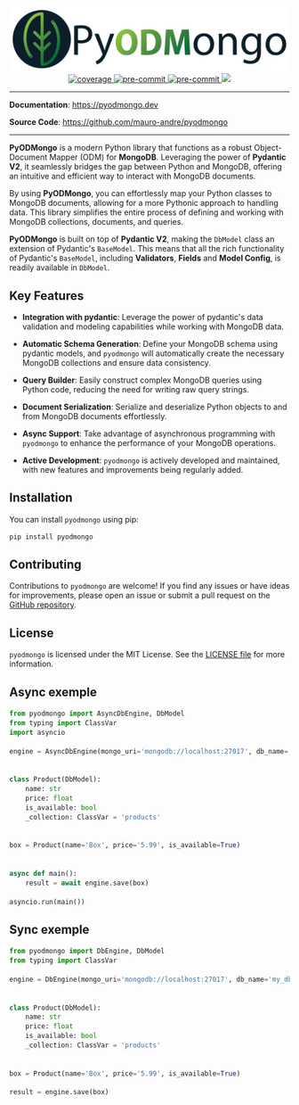 
<div align="center">
    <a href="https://pyodmongo.dev" target="_blank">
      <img src="https://raw.githubusercontent.com/mauro-andre/pyodmongo/master/docs/assets/images/pyodmongo_Logo_BG_White.png" alt="coverage">
    </a>
</div>

<div align="center">
    <a href="https://pypi.org/project/pyodmongo/" target="_blank">
      <img src="https://img.shields.io/pypi/v/pyodmongo" alt="coverage">
    </a>
    <a href="https://pypi.org/project/pyodmongo/" target="_blank">
      <img src="https://img.shields.io/badge/Python-3.11-green" alt="pre-commit">
    </a>
    <a href="/coverage" target="_blank">
      <img src="https://img.shields.io/endpoint?url=https%3A%2F%2Fs3.amazonaws.com%2Fpyodmongo.dev%2Fcoverage%2Fcoverage_badge.json&logo=pytest" alt="pre-commit">
    </a>
    <a href="https://pepy.tech/project/pyodmongo" target="_blank">
      <img src="https://static.pepy.tech/badge/pyodmongo/month">
    </a>
</div>

---

**Documentation**: <a href="https://pyodmongo.dev" target="_blank">https://pyodmongo.dev</a>

**Source Code**: <a href="https://github.com/mauro-andre/pyodmongo" target="_blank">https://github.com/mauro-andre/pyodmongo</a>

---

**PyODMongo** is a modern Python library that functions as a robust Object-Document Mapper (ODM) for **MongoDB**. Leveraging the power of **Pydantic V2**, it seamlessly bridges the gap between Python and MongoDB, offering an intuitive and efficient way to interact with MongoDB documents.

By using **PyODMongo**, you can effortlessly map your Python classes to MongoDB documents, allowing for a more Pythonic approach to handling data. This library simplifies the entire process of defining and working with MongoDB collections, documents, and queries.

**PyODMongo** is built on top of **Pydantic V2**, making the `DbModel` class an extension of Pydantic's `BaseModel`. This means that all the rich functionality of Pydantic's `BaseModel`, including **Validators**, **Fields** and **Model Config**, is readily available in `DbModel`.

## Key Features

- **Integration with pydantic**: Leverage the power of pydantic's data validation and modeling capabilities while working with MongoDB data.

- **Automatic Schema Generation**: Define your MongoDB schema using pydantic models, and `pyodmongo` will automatically create the necessary MongoDB collections and ensure data consistency.

- **Query Builder**: Easily construct complex MongoDB queries using Python code, reducing the need for writing raw query strings.

- **Document Serialization**: Serialize and deserialize Python objects to and from MongoDB documents effortlessly.

- **Async Support**: Take advantage of asynchronous programming with `pyodmongo` to enhance the performance of your MongoDB operations.

- **Active Development**: `pyodmongo` is actively developed and maintained, with new features and improvements being regularly added.

## Installation

You can install `pyodmongo` using pip:

```bash
pip install pyodmongo
```

## Contributing

Contributions to `pyodmongo` are welcome! If you find any issues or have ideas for improvements, please open an issue or submit a pull request on the [GitHub repository](https://github.com/mauro-andre/pyodmongo).

## License
`pyodmongo` is licensed under the MIT License. See the [LICENSE file](https://github.com/mauro-andre/pyodmongo/blob/master/LICENSE) for more information.


## Async exemple

```python hl_lines="5"
from pyodmongo import AsyncDbEngine, DbModel
from typing import ClassVar
import asyncio

engine = AsyncDbEngine(mongo_uri='mongodb://localhost:27017', db_name='my_db')


class Product(DbModel):
    name: str
    price: float
    is_available: bool
    _collection: ClassVar = 'products'


box = Product(name='Box', price='5.99', is_available=True)


async def main():
    result = await engine.save(box)

asyncio.run(main())
```

## Sync exemple

```python hl_lines="4"
from pyodmongo import DbEngine, DbModel
from typing import ClassVar

engine = DbEngine(mongo_uri='mongodb://localhost:27017', db_name='my_db')


class Product(DbModel):
    name: str
    price: float
    is_available: bool
    _collection: ClassVar = 'products'


box = Product(name='Box', price='5.99', is_available=True)

result = engine.save(box)
```